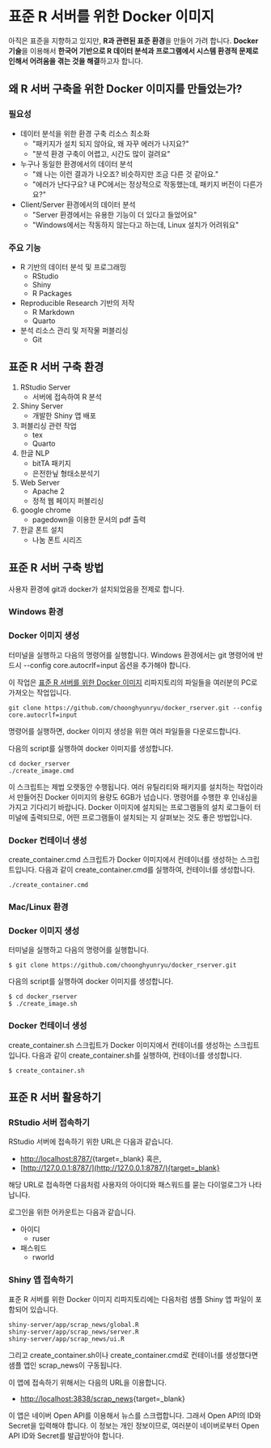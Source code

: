 # 표준 R 서버를 위한 Docker 이미지

아직은 표준을 지향하고 있지만, **R과 관련된 표준 환경**을 만들어 가려 합니다. **Docker 기술**을 이용해서 **한국어 기반으로 R 데이터 분석과 프로그램에서 시스템 환경적 문제로 인해서 어려움을 겪는 것을 해결**하고자 합니다. 

## 왜 R 서버 구축을 위한 Docker 이미지를 만들었는가?

### 필요성

- 데이터 분석을 위한 환경 구축 리소스 최소화
  - "패키지가 설치 되지 않아요, 왜 자꾸 에러가 나지요?"
  - "분석 환경 구축이 어렵고, 시간도 많이 걸려요"
- 누구나 동일한 환경에서의 데이터 분석
  - "왜 나는 이런 결과가 나오죠? 비슷하지만 조금 다른 것 같아요."
  - "에러가 난다구요? 내 PC에서는 정상적으로 작동했는데, 패키지 버전이 다른가요?"
- Client/Server 환경에서의 데이터 분석
  - "Server 환경에서는 유용한 기능이 더 있다고 들었어요"
  - "Windows에서는 작동하지 않는다고 하는데, Linux 설치가 어려워요"

### 주요 기능
- R 기반의 데이터 분석 및 프로그래밍 
  - RStudio
  - Shiny
  - R Packages
- Reproducible Research 기반의 저작
  - R Markdown
  - Quarto
- 분석 리소스 관리 및 저작물 퍼블리싱
  - Git 
  
## 표준 R 서버 구축 환경

1. RStudio Server
    - 서버에 접속하여 R 분석
1. Shiny Server
    - 개발한 Shiny 앱 배포
1. 퍼블리싱 관련 작업
    - tex
    - Quarto    
1. 한글 NLP
    - bitTA 패키지
    - 은전한닢 형태소분석기
1. Web Server
    - Apache 2
    - 정적 웹 페이지 퍼블리싱    
1. google chrome
    - pagedown을 이용한 문서의 pdf 출력
1. 한글 폰트 설치
    - 나눔 폰트 시리즈

## 표준 R 서버 구축 방법

사용자 환경에 git과 docker가 설치되었음을 전제로 합니다.

### Windows 환경
### Docker 이미지 생성

터미널을 실행하고 다음의 명령어를 실행합니다. Windows 환경에서는 git 명령어에 반드시 --config core.autocrlf=input 옵션을 추가해야 합니다.

이 작업은 [표준 R 서버를 위한 Docker 이미지](https://github.com/choonghyunryu/docker_rserver) 리파지토리의 파일들을 여러분의 PC로 가져오는 작업입니다.

````
git clone https://github.com/choonghyunryu/docker_rserver.git --config core.autocrlf=input
````

명령어를 실행하면, docker 이미지 생성을 위한 여러 파일들을 다운로드합니다.

다음의 script를 실행하여 docker 이미지를 생성합니다.

````
cd docker_rserver 
./create_image.cmd
````

이 스크립트는 제법 오랫동안 수행됩니다. 여러 유틸리티와 패키지를 설치하는 작업이라서 만들어진 Docker 이미지의 용량도 6GB가 넘습니다. 명령어를 수행한 후 인내심을 가지고 기다리기 바랍니다. Docker 이미지에 설치되는 프로그램들의 설치 로그들이 터미널에 출력되므로, 어떤 프로그램들이 설치되는 지 살펴보는 것도 좋은 방법입니다.

### Docker 컨테이너 생성

create_container.cmd 스크립트가 Docker 이미지에서 컨테이너를 생성하는 스크립트입니다. 다음과 같이 create_container.cmd를 실행하여, 컨테이너를 생성합니다.

````
./create_container.cmd
````

### Mac/Linux 환경

### Docker 이미지 생성

터미널을 실행하고 다음의 명령어를 실행합니다. 

````
$ git clone https://github.com/choonghyunryu/docker_rserver.git
````

다음의 script를 실행하여 docker 이미지를 생성합니다.

````
$ cd docker_rserver 
$ ./create_image.sh
````

### Docker 컨테이너 생성

create_container.sh 스크립트가 Docker 이미지에서 컨테이너를 생성하는 스크립트입니다. 다음과 같이 create_container.sh를 실행하여, 컨테이너를 생성합니다.

````
$ create_container.sh
````

## 표준 R 서버 활용하기

### RStudio 서버 접속하기
RStudio 서버에 접속하기 위한 URL은 다음과 같습니다.

- [http://localhost:8787/](http://localhost:8787/){target=_blank} 혹은,
- [http://127.0.0.1:8787/](http://127.0.0.1:8787/){target=_blank} 

해당 URL로 접속하면 다음처럼 사용자의 아이디와 패스워드를 묻는 다이얼로그가 나타납니다.

로그인을 위한 어카운트는 다음과 같습니다.

- 아이디
    - ruser
- 패스워드
    - rworld
    
### Shiny 앱 접속하기
표준 R 서버를 위한 Docker 이미지 리파지토리에는 다음처럼 샘플 Shiny 앱 파일이 포함되어 있습니다.

```
shiny-server/app/scrap_news/global.R
shiny-server/app/scrap_news/server.R
shiny-server/app/scrap_news/ui.R
```

그리고 create_container.sh이나 create_container.cmd로 컨테이너를 생성했다면 샘플 앱인 scrap_news이 구동됩니다.

이 앱에 접속하기 위해서는 다음의 URL을 이용합니다.

- [http://localhost:3838/scrap_news](http://localhost:3838/scrap_news){target=_blank} 

이 앱은 네이버 Open API를 이용해서 뉴스를 스크랩합니다. 그래서 Open API의 ID와 Secret을 입력해야 합니다. 이 정보는 개인 정보이므로, 여러분이 네이버로부터 Open API ID와 Secret를 발급받아야 합니다.

